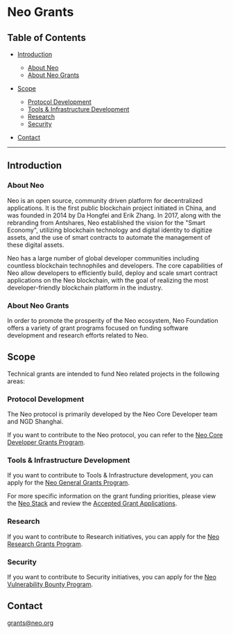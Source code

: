 # Neo Grants

## Table of Contents

- [Introduction](#introduction)
  - [About Neo](#about-neo)
  - [About Neo Grants](#about-neo-grants)

- [Scope](#scope)
  - [Protocol Development](#protocol-development)
  - [Tools & Infrastructure Development](#tools--infrastructure-development)
  - [Research](#research)
  - [Security](#security)
- [Contact](#contact)

---



## Introduction

### About Neo
Neo is an open source, community driven platform for decentralized applications. It is the first public blockchain project initiated in China, and was founded in 2014 by Da Hongfei and Erik Zhang. In 2017, along with the rebranding from Antshares, Neo established the vision for the "Smart Economy", utilizing blockchain technology and digital identity to digitize assets, and the use of smart contracts to automate the management of these digital assets.

Neo has a large number of global developer communities including countless blockchain technophiles and developers. The core capabilities of Neo allow developers to efficiently build, deploy and scale smart contract applications on the Neo blockchain, with the goal of realizing the most developer-friendly blockchain platform in the industry.


### About Neo Grants
In order to promote the prosperity of the Neo ecosystem, Neo Foundation offers a variety of grant programs focused on funding software development and research efforts related to Neo. 



## Scope
Technical grants are intended to fund Neo related projects in the following areas: 

### Protocol Development

The Neo protocol is primarily developed by the Neo Core Developer team and NGD Shanghai. 

If you want to contribute to the Neo protocol, you can refer to the [Neo Core Developer Grants Program](). 

### Tools & Infrastructure Development

If you want to contribute to Tools & Infrastructure development, you can apply for the [Neo General Grants Program](https://github.com/Grace-Gui/Neo-Grants/blob/master/Neo%20General%20Grants%20Program.md). 

For more specific information on the grant funding priorities, please view the [Neo Stack](https://github.com/Grace-Gui/Neo-Grants/blob/master/Neo%20Stack.md) and review the [Accepted Grant Applications](https://github.com/Grace-Gui/Neo-Grants/blob/master/Accepted%20Grant%20Applications.md). 

### Research

If you want to contribute to Research initiatives, you can apply for the [Neo Research Grants Program]().

### Security

If you want to contribute to Security initiatives, you can apply for the [Neo Vulnerability Bounty Program]().



## Contact 

grants@neo.org
